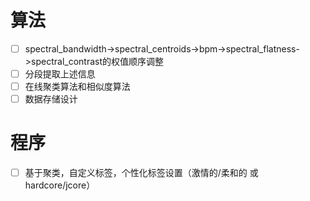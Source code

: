 # 算法
- [ ] spectral_bandwidth->spectral_centroids->bpm->spectral_flatness->spectral_contrast的权值顺序调整
- [ ] 分段提取上述信息
- [ ] 在线聚类算法和相似度算法
- [ ] 数据存储设计
# 程序
- [ ] 基于聚类，自定义标签，个性化标签设置（激情的/柔和的 或 hardcore/jcore）